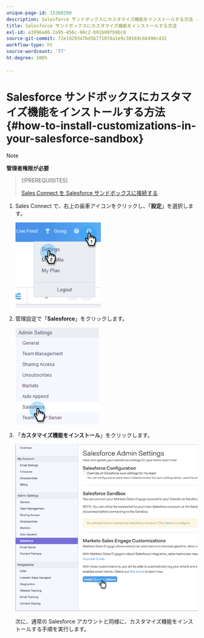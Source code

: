 ```yaml
---
unique-page-id: 15368208
description: Salesforce サンドボックスにカスタマイズ機能をインストールする方法 - Marketo ドキュメント - 製品ドキュメント
title: Salesforce サンドボックスにカスタマイズ機能をインストールする方法
exl-id: a3996a86-2a95-456c-96c2-b91b08fb9bc8
source-git-commit: 72e1d29347bd5b77107da1e9c30169cb6490c432
workflow-type: ht
source-wordcount: '77'
ht-degree: 100%

---
```


# Salesforce サンドボックスにカスタマイズ機能をインストールする方法 {#how-to-install-customizations-in-your-salesforce-sandbox}

>[!NOTE]
>
>**管理者権限が必要**

>[!PREREQUISITES]
>
>[Sales Connect を Salesforce サンドボックスに接続する](/help/marketo/product-docs/marketo-sales-connect/crm/salesforce-customization/how-to-connect-sales-connect-to-your-salesforce-sandbox.md)

1. Sales Connect で、右上の歯車アイコンをクリックし、「**設定**」を選択します。

   ![](assets/one-3.png)

1. 管理設定で「**Salesforce**」をクリックします。

   ![](assets/two-3.png)

1. 「**カスタマイズ機能をインストール**」をクリックします。

   ![](assets/three-3.png)

   次に、通常の Salesforce アカウントと同様に、カスタマイズ機能をインストールする手順を実行します。
